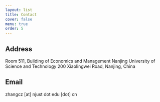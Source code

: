 ```yaml
---
layout: list
title: Contact
cover: false
menu: true
order: 5
---
```

## Address
Room 511, Building of Economics and Management
Nanjing University of Science and Technology
200 Xiaolingwei Road, Nanjing, China 

## Email
zhangcz [at] njust dot edu [dot] cn 
